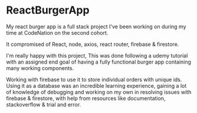 # ReactBurgerApp

My react burger app is a full stack project I've been working on during my time at CodeNation on the second cohort.

It compromised of React, node, axios, react router, firebase & firestore.

I'm really happy with this project, This was done following a udemy tutorial with an assigned end goal of having a fully functional burger app containing many working components.

Working with firebase to use it to store individual orders with unique ids. Using it as a database was an incredible learning experience, gaining a lot of knowledge of debugging and working on my own in resolving issues with firebase & firestore, with help from resources like documentation, stackoverflow & trial and error.

